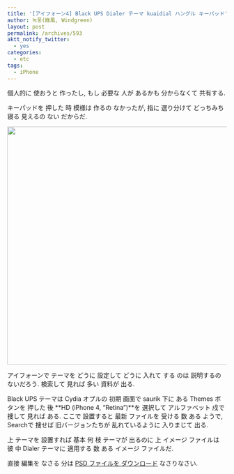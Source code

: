 ```yaml
---
title: '[アイフォーン4] Black UPS Dialer テーマ kuaidial ハングル キーパッド'
author: 녹풍(綠風, Windgreen)
layout: post
permalink: /archives/593
aktt_notify_twitter:
  - yes
categories:
  - etc
tags:
  - iPhone
---
```

個人的に 使おうと 作ったし, もし 必要な 人が あるかも 分からなくて 共有する.

キーパッドを 押した 時 模様は 作るの なかったが, 指に 選り分けて どっちみち 寝る 見えるの ない だからだ.

<img class="aligncenter" src="https://dl.dropbox.com/u/15546257/blog/mytory/dialerkeypad%402x.png" alt="" height="546" width="640" />

アイフォーンで テーマを どうに 設定して どうに 入れて する のは 説明するの ないだろう. 検索して 見れば 多い 資料が 出る.

Black UPS テーマは Cydia オプルの 初期 画面で saurik 下に ある Themes ボタンを 押した 後 **HD (iPhone 4, &#8220;Retina&#8221;)**を 選択して アルファベット 戍で 捜して 見れば ある. ここで 設置すると 最新 ファイルを 受ける 数 ある ようで, Searchで 捜せば 旧バージョンたちが 乱れているように 入りまじて 出る.

上 テーマを 設置すれば 基本 何 枝 テーマが 出るのに 上 イメージ ファイルは 彼 中 Dialer テーマに 適用する 数 ある イメージ ファイルだ.

直接 編集を なさる 分は [PSD ファイルを ダウンロード][1] なさりなさい.

 [1]: https://docs.google.com/open?id=0B1y-xjZYE3AqMTZkYTJmNTYtYzQ5NC00MWIyLTg3YTYtNzEyMzE1M2UzNzgw